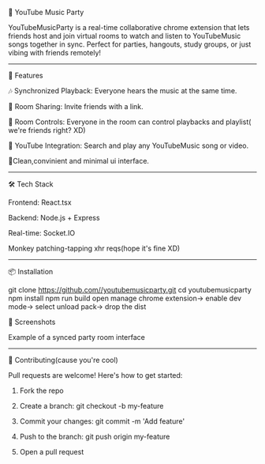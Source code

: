 🎉 YouTube Music Party

YouTubeMusicParty is a real-time collaborative chrome extension that lets friends host and join virtual rooms to watch and listen to YouTubeMusic songs together in sync. Perfect for parties, hangouts, study groups, or just vibing with friends remotely!


---

🚀 Features

🎶 Synchronized Playback: Everyone hears the music at the same time.

🔗 Room Sharing: Invite friends with a link.

👑 Room Controls: Everyone in the room can control playbacks and playlist( we're friends right? XD)

🎥 YouTube Integration: Search and play any YouTubeMusic song or video.

🌳Clean,convinient and minimal ui interface.

 
---

🛠️ Tech Stack

Frontend: React.tsx

Backend: Node.js + Express

Real-time: Socket.IO

Monkey patching-tapping xhr reqs(hope it's fine XD)


---

📦 Installation

git clone https://github.com//youtubemusicparty.git
cd youtubemusicparty
npm install
npm run build
open manage chrome extension-> enable dev mode-> select unload pack-> drop the dist 



📸 Screenshots

 Example of a synced party room interface


---

🤝 Contributing(cause you're cool)

Pull requests are welcome! Here's how to get started:

1. Fork the repo

2. Create a branch: git checkout -b my-feature

3. Commit your changes: git commit -m 'Add feature'

4. Push to the branch: git push origin my-feature

5. Open a pull request




